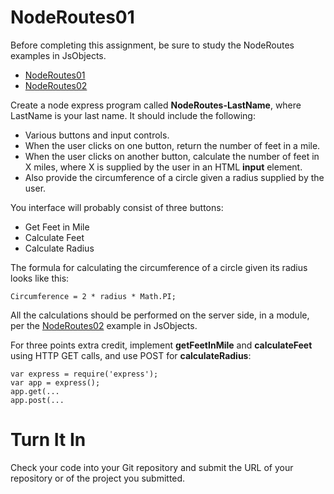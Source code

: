 NodeRoutes01
============

Before completing this assignment, be sure to study the NodeRoutes 
examples in JsObjects.

- [NodeRoutes01](https://github.com/charliecalvert/JsObjects/tree/master/JavaScript/NodeCode/NodeRoutes01)
- [NodeRoutes02](https://github.com/charliecalvert/JsObjects/tree/master/JavaScript/NodeCode/NodeRoutes02)

Create a node express program called **NodeRoutes-LastName**, where LastName is your
last name. It should include the following:

- Various buttons and input controls.
- When the user clicks on one button, return the number of feet in a mile.
- When the user clicks on another button, calculate the number of feet
in X miles, where X is supplied by the user in an HTML **input** element.
- Also provide the circumference of a circle given a radius supplied 
by the user. 

You interface will probably consist of three buttons:

- Get Feet in Mile
- Calculate Feet
- Calculate Radius

The formula for calculating the circumference of a circle given its
radius looks like this:

	Circumference = 2 * radius * Math.PI;

All the calculations should be performed on the server side, in a 
module, per the [NodeRoutes02](https://github.com/charliecalvert/JsObjects/tree/master/JavaScript/NodeCode/NodeRoutes02/Library) 
example in JsObjects.

For three points extra credit, implement **getFeetInMile** and 
**calculateFeet** using HTTP GET calls, and use POST for 
**calculateRadius**:

	var express = require('express');
	var app = express();
	app.get(...
	app.post(...


Turn It In
==========

Check your code into your Git repository and submit the URL of your
repository or of the project you submitted.
